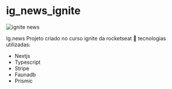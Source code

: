 # ig_news_ignite
![ignite news](https://user-images.githubusercontent.com/68654450/182025922-8b214e76-9afd-4bee-b429-80f862bd1f48.png)

Ig.news Projeto criado no curso ignite da rocketseat 🚀
tecnologias utilizadas:
- Nextjs
- Typescript
- Stripe
- Faunadb
- Prismic
